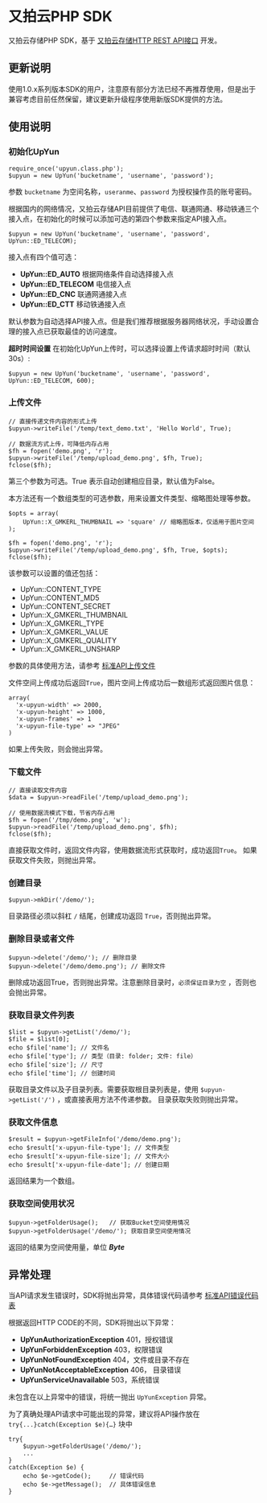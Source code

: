 # 又拍云PHP SDK

又拍云存储PHP SDK，基于 [又拍云存储HTTP REST API接口](http://wiki.upyun.com/index.php?title=HTTP_REST_API%E6%8E%A5%E5%8F%A3) 开发。

## 更新说明
使用1.0.x系列版本SDK的用户，注意原有部分方法已经不再推荐使用，但是出于兼容考虑目前任然保留，建议更新升级程序使用新版SDK提供的方法。

## 使用说明

### 初始化UpYun
````
require_once('upyun.class.php');
$upyun = new UpYun('bucketname', 'username', 'password');
````

参数 `bucketname` 为空间名称，`useranme`、`password` 为授权操作员的账号密码。

根据国内的网络情况，又拍云存储API目前提供了电信、联通网通、移动铁通三个接入点，在初始化的时候可以添加可选的第四个参数来指定API接入点。

````
$upyun = new UpYun('bucketname', 'username', 'password', UpYun::ED_TELECOM);
````

接入点有四个值可选：

* **UpYun::ED_AUTO** 根据网络条件自动选择接入点
* **UpYun::ED_TELECOM** 电信接入点
* **UpYun::ED_CNC** 联通网通接入点
* **UpYun::ED_CTT** 移动铁通接入点

默认参数为自动选择API接入点。但是我们推荐根据服务器网络状况，手动设置合理的接入点已获取最佳的访问速度。

**超时时间设置**
在初始化UpYun上传时，可以选择设置上传请求超时时间（默认30s）:
```
$upyun = new UpYun('bucketname', 'username', 'password', UpYun::ED_TELECOM, 600);
```

### 上传文件

````
// 直接传递文件内容的形式上传
$upyun->writeFile('/temp/text_demo.txt', 'Hello World', True);

// 数据流方式上传，可降低内存占用
$fh = fopen('demo.png', 'r');
$upyun->writeFile('/temp/upload_demo.png', $fh, True);
fclose($fh);
````
第三个参数为可选。True 表示自动创建相应目录，默认值为False。

本方法还有一个数组类型的可选参数，用来设置文件类型、缩略图处理等参数。

````
$opts = array(
	UpYun::X_GMKERL_THUMBNAIL => 'square' // 缩略图版本，仅适用于图片空间
);

$fh = fopen('demo.png', 'r');
$upyun->writeFile('/temp/upload_demo.png', $fh, True, $opts);
fclose($fh);
````
该参数可以设置的值还包括：

* UpYun::CONTENT_TYPE
* UpYun::CONTENT_MD5
* UpYun::CONTENT_SECRET
* UpYun::X_GMKERL_THUMBNAIL
* UpYun::X_GMKERL_TYPE
* UpYun::X_GMKERL_VALUE
* UpYun::X_GMKERL_QUALITY
* UpYun::X_GMKERL_UNSHARP

参数的具体使用方法，请参考 [标准API上传文件](http://wiki.upyun.com/index.php?title=%E6%A0%87%E5%87%86API%E4%B8%8A%E4%BC%A0%E6%96%87%E4%BB%B6)

文件空间上传成功后返回`True`，图片空间上传成功后一数组形式返回图片信息：

````
array(
  'x-upyun-width' => 2000,
  'x-upyun-height' => 1000,
  'x-upyun-frames' => 1
  'x-upyun-file-type' => "JPEG"
)
````
如果上传失败，则会抛出异常。

### 下载文件
````
// 直接读取文件内容
$data = $upyun->readFile('/temp/upload_demo.png');

// 使用数据流模式下载，节省内存占用
$fh = fopen('/tmp/demo.png', 'w');
$upyun->readFile('/temp/upload_demo.png', $fh);
fclose($fh);
````

直接获取文件时，返回文件内容，使用数据流形式获取时，成功返回`True`。
如果获取文件失败，则抛出异常。

### 创建目录
````
$upyun->mkDir('/demo/');
````
目录路径必须以斜杠 `/` 结尾，创建成功返回 `True`，否则抛出异常。

### 删除目录或者文件
````
$upyun->delete('/demo/'); // 删除目录
$upyun->delete('/demo/demo.png'); // 删除文件
````
删除成功返回True，否则抛出异常。注意删除目录时，`必须保证目录为空` ，否则也会抛出异常。

### 获取目录文件列表
````
$list = $upyun->getList('/demo/');
$file = $list[0];
echo $file['name'];	// 文件名
echo $file['type'];	// 类型（目录: folder; 文件: file）
echo $file['size'];	// 尺寸
echo $file['time'];	// 创建时间
````
获取目录文件以及子目录列表。需要获取根目录列表是，使用 `$upyun->getList('/')` ，或直接表用方法不传递参数。
目录获取失败则抛出异常。

### 获取文件信息
````
$result = $upyun->getFileInfo('/demo/demo.png');
echo $result['x-upyun-file-type']; // 文件类型
echo $result['x-upyun-file-size']; // 文件大小
echo $result['x-upyun-file-date']; // 创建日期
````
返回结果为一个数组。

### 获取空间使用状况
````
$upyun->getFolderUsage();	// 获取Bucket空间使用情况
$upyun->getFolderUsage('/demo/'); 获取目录空间使用情况
````
返回的结果为空间使用量，单位 ***Byte***

## 异常处理
当API请求发生错误时，SDK将抛出异常，具体错误代码请参考 [标准API错误代码表](http://wiki.upyun.com/index.php?title=%E6%A0%87%E5%87%86API%E9%94%99%E8%AF%AF%E4%BB%A3%E7%A0%81%E8%A1%A8)

根据返回HTTP CODE的不同，SDK将抛出以下异常：

* **UpYunAuthorizationException** 401，授权错误
* **UpYunForbiddenException** 403，权限错误
* **UpYunNotFoundException** 404，文件或目录不存在
* **UpYunNotAcceptableException** 406， 目录错误
* **UpYunServiceUnavailable** 503，系统错误

未包含在以上异常中的错误，将统一抛出 `UpYunException` 异常。

为了真确处理API请求中可能出现的异常，建议将API操作放在`try{...}catch(Exception $e){…}` 块中

````
try{
	$upyun->getFolderUsage('/demo/');
	...
}
catch(Exception $e) {
	echo $e->getCode();		// 错误代码
	echo $e->getMessage();	// 具体错误信息
}
````
